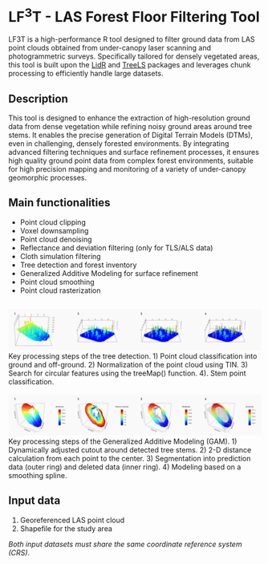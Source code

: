 # LF<sup>3</sup>T - LAS Forest Floor Filtering Tool
LF3T is a high-performance R tool designed to filter ground data from LAS point clouds obtained from under-canopy laser scanning and photogrammetric surveys. Specifically tailored for densely vegetated areas, this tool is built upon the [LidR](https://github.com/r-lidar/lidR) and [TreeLS](https://github.com/tiagodc/TreeLS) packages and leverages chunk processing to efficiently handle large datasets.

## Description ##
This tool is designed to enhance the extraction of high-resolution ground data from dense vegetation while refining noisy ground areas around tree stems. It enables the precise generation of Digital Terrain Models (DTMs), even in challenging, densely forested environments. By integrating advanced filtering techniques and surface refinement processes, it ensures high quality ground point data from complex forest environments, suitable for high precision mapping and monitoring of a variety of under-canopy geomorphic processes.

## Main functionalities ##
- Point cloud clipping
- Voxel downsampling
- Point cloud denoising
- Reflectance and deviation filtering (only for TLS/ALS data)
- Cloth simulation filtering
- Tree detection and forest inventory
- Generalized Additive Modeling for surface refinement
- Point cloud smoothing
- Point cloud rasterization

## ##
<img src="https://github.com/Benediktm98/LAS-Filtering-Tool/blob/main/LAS_Filtering_Tool_TreeDetection.png" alt="Tree detection processing steps">
Key processing steps of the tree detection. 1) Point cloud classification into ground and off-ground. 2) Normalization of the point cloud using TIN. 3) Search for circular features using the treeMap() function. 4). Stem point classification. 
<br>
<br>
<img src="https://github.com/Benediktm98/LAS-Filtering-Tool/blob/main/LAS_Filtering_Tool_GAM.png" alt="GAM processing steps">
Key processing steps of the Generalized Additive Modeling (GAM). 1) Dynamically adjusted cutout around detected tree stems. 2) 2-D distance calculation from each point to the center. 3) Segmentation into prediction data (outer ring) and deleted data (inner ring). 4) Modeling based on a smoothing spline.


## Input data ##
1. Georeferenced LAS point cloud
2. Shapefile for the study area
   
*Both input datasets must share the same coordinate reference system (CRS).*

